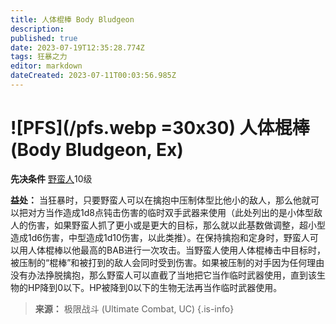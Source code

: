 ```yaml
---
title: 人体棍棒 Body Bludgeon
description: 
published: true
date: 2023-07-19T12:35:28.774Z
tags: 狂暴之力
editor: markdown
dateCreated: 2023-07-11T00:03:56.985Z
---
```


# ![PFS](/pfs.webp =30x30) 人体棍棒 (Body Bludgeon, Ex)

**先决条件** [野蛮人](/野蛮人)10级

**益处：** 当狂暴时，只要野蛮人可以在擒抱中压制体型比他小的敌人，那么他就可以把对方当作造成1d8点钝击伤害的临时双手武器来使用（此处列出的是小体型敌人的伤害，如果野蛮人抓了更小或是更大的目标，那么就以此基数做调整，超小型造成1d6伤害，中型造成1d10伤害，以此类推）。在保持擒抱和定身时，野蛮人可以用人体棍棒以他最高的BAB进行一次攻击。当野蛮人使用人体棍棒击中目标时，被压制的“棍棒”和被打到的敌人会同时受到伤害。如果被压制的对手因为任何理由没有办法挣脱擒抱，那么野蛮人可以直截了当地把它当作临时武器使用，直到该生物的HP降到0以下。HP被降到0以下的生物无法再当作临时武器使用。

> **来源：** 极限战斗 (Ultimate Combat, UC)
{.is-info}
